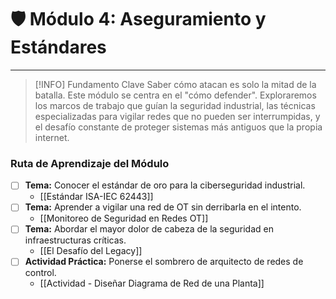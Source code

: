 # 🛡️ Módulo 4: Aseguramiento y Estándares

---

> [!INFO] Fundamento Clave
> Saber cómo atacan es solo la mitad de la batalla. Este módulo se centra en el "cómo defender". Exploraremos los marcos de trabajo que guían la seguridad industrial, las técnicas especializadas para vigilar redes que no pueden ser interrumpidas, y el desafío constante de proteger sistemas más antiguos que la propia internet.

### Ruta de Aprendizaje del Módulo

- [ ] **Tema:** Conocer el estándar de oro para la ciberseguridad industrial.
    - [[Estándar ISA-IEC 62443]]
- [ ] **Tema:** Aprender a vigilar una red de OT sin derribarla en el intento.
    - [[Monitoreo de Seguridad en Redes OT]]
- [ ] **Tema:** Abordar el mayor dolor de cabeza de la seguridad en infraestructuras críticas.
    - [[El Desafío del Legacy]]
- [ ] **Actividad Práctica:** Ponerse el sombrero de arquitecto de redes de control.
    - [[Actividad - Diseñar Diagrama de Red de una Planta]]
